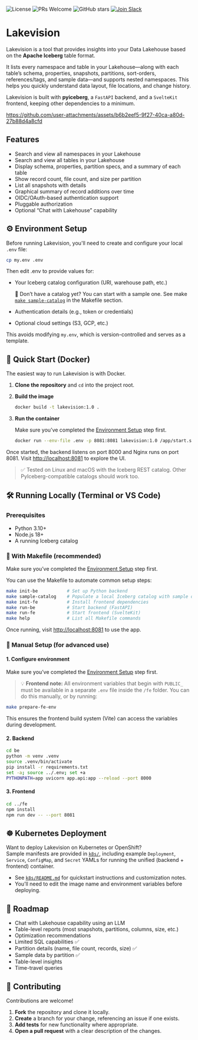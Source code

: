 ![License](https://img.shields.io/github/license/lakevision-project/lakevision)
![PRs Welcome](https://img.shields.io/badge/PRs-welcome-brightgreen.svg)
![GitHub stars](https://img.shields.io/github/stars/lakevision-project/lakevision?style=social)
[![Join Slack](https://img.shields.io/badge/Slack-Join%20Us-blue?logo=slack)](https://apache-iceberg.slack.com/join/shared_invite/zt-38eie4xmv-2v3kvRyFhNzv7BY~MBGtdQ#/shared-invite/email)



# Lakevision

Lakevision is a tool that provides insights into your Data Lakehouse based on the **Apache Iceberg** table format.

It lists every namespace and table in your Lakehouse—along with each table’s schema, properties, snapshots, partitions, sort-orders, references/tags, and sample data—and supports nested namespaces. This helps you quickly understand data layout, file locations, and change history.

Lakevision is built with **pyiceberg**, a `FastAPI` backend, and a `SvelteKit` frontend, keeping other dependencies to a minimum.







https://github.com/user-attachments/assets/b6b2eef5-9f27-40ca-a80d-27b88d4a8cfd



## Features

* Search and view all namespaces in your Lakehouse
* Search and view all tables in your Lakehouse
* Display schema, properties, partition specs, and a summary of each table
* Show record count, file count, and size per partition
* List all snapshots with details
* Graphical summary of record additions over time
* OIDC/OAuth-based authentication support
* Pluggable authorization
* Optional “Chat with Lakehouse” capability

## ⚙️ Environment Setup

Before running Lakevision, you'll need to create and configure your local `.env` file:

```bash
cp my.env .env
```

Then edit .env to provide values for:

- Your Iceberg catalog configuration (URI, warehouse path, etc.)
  
  🧪 Don’t have a catalog yet? You can start with a sample one. See make [`make sample-catalog`](#with-makefile-recommended) in the Makefile section.

- Authentication details (e.g., token or credentials)
- Optional cloud settings (S3, GCP, etc.)

This avoids modifying `my.env`, which is version-controlled and serves as a template.

## 🚀 Quick Start (Docker)

The easiest way to run Lakevision is with Docker.

1. **Clone the repository** and `cd` into the project root.

2. **Build the image**

   ```bash
   docker build -t lakevision:1.0 .
   ```

3. **Run the container**

   Make sure you’ve completed the [Environment Setup](#environment-setup) step first.

   ```bash
   docker run --env-file .env -p 8081:8081 lakevision:1.0 /app/start.sh
   ```

Once started, the backend listens on port 8000 and Nginx runs on port 8081. Visit [http://localhost:8081](http://localhost:8081) to explore the UI.

> ✅ Tested on Linux and macOS with the Iceberg REST catalog. Other PyIceberg-compatible catalogs should work too.

## 🛠️ Running Locally (Terminal or VS Code)

### Prerequisites

* Python 3.10+
* Node.js 18+
* A running Iceberg catalog

### 🔀 With Makefile (recommended)

Make sure you’ve completed the [Environment Setup](#environment-setup) step first.

You can use the Makefile to automate common setup steps:

```bash
make init-be           # Set up Python backend
make sample-catalog    # Populate a local Iceberg catalog with sample data
make init-fe           # Install frontend dependencies
make run-be            # Start backend (FastAPI)
make run-fe            # Start frontend (SvelteKit)
make help              # List all Makefile commands
```

Once running, visit [http://localhost:8081](http://localhost:8081) to use the app.

### 🔧 Manual Setup (for advanced use)

#### 1. Configure environment

Make sure you’ve completed the [Environment Setup](#environment-setup) step first.

> 💡 **Frontend note:**
> All environment variables that begin with `PUBLIC_` must be available in a separate `.env` file inside the `/fe` folder.
> You can do this manually, or by running:

```bash
make prepare-fe-env
```

This ensures the frontend build system (Vite) can access the variables during development.

#### 2. Backend

```bash
cd be
python -m venv .venv
source .venv/bin/activate
pip install -r requirements.txt
set -a; source ../.env; set +a
PYTHONPATH=app uvicorn app.api:app --reload --port 8000
```

#### 3. Frontend

```bash
cd ../fe
npm install
npm run dev -- --port 8081
```


## ☸️ Kubernetes Deployment

Want to deploy Lakevision on Kubernetes or OpenShift?  
Sample manifests are provided in [`k8s/`](k8s/), including example `Deployment`, `Service`, `ConfigMap`, and `Secret` YAMLs for running the unified (backend + frontend) container.

- See [`k8s/README.md`](k8s/README.md) for quickstart instructions and customization notes.
- You’ll need to edit the image name and environment variables before deploying.


## 🧭 Roadmap

* Chat with Lakehouse capability using an LLM
* Table-level reports (most snapshots, partitions, columns, size, etc.)
* Optimization recommendations
* Limited SQL capabilities ✅
* Partition details (name, file count, records, size) ✅
* Sample data by partition ✅
* Table-level insights
* Time-travel queries

## 🤝 Contributing

Contributions are welcome!

1. **Fork** the repository and clone it locally.
2. **Create** a branch for your change, referencing an issue if one exists.
3. **Add tests** for new functionality where appropriate.
4. **Open a pull request** with a clear description of the changes.

